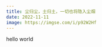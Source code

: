 ```yaml
---
title: 尘归尘，土归土，一切也将隐入尘烟
date: 2022-11-11
image: https://imgse.com/i/p92W2Hf
---
```

hello world
